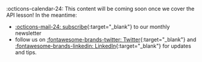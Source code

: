 :octicons-calendar-24: This content will be coming soon once we cover the API lesson! In the meantime:

- [:octicons-mail-24: subscribe](https://madewithml.com/subscribe/){:target="_blank"} to our monthly newsletter
- follow us on [:fontawesome-brands-twitter: Twitter](https://twitter.com/GokuMohandas){:target="_blank"} and [:fontawesome-brands-linkedin: LinkedIn](https://www.linkedin.com/in/goku){:target="_blank"} for updates and tips.
